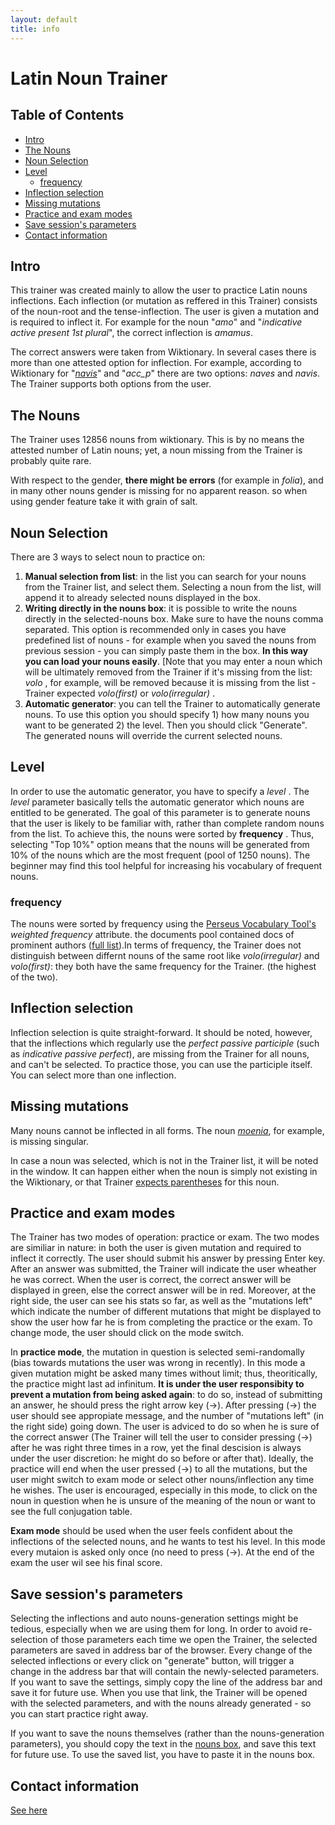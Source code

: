 ```yaml
---
layout: default
title: info
---
```

# Latin Noun Trainer

## Table of Contents

- [Intro](#intro)
- [The Nouns](#the-nouns)
- [Noun Selection](#noun-selection)
- [Level](#level)
  * [frequency](#frequency)
- [Inflection selection](#inflection-selection)
- [Missing mutations](#missing-mutations)
- [Practice and exam modes](#practice-and-exam-modes)
- [Save session's parameters](#save-sessions-parameters)
- [Contact information](#contact-information)

## Intro 
This trainer was created mainly to allow the user to practice Latin nouns inflections. Each inflection (or mutation as reffered in this Trainer) consists of the noun-root and the tense-inflection. The user is given a mutation and is required to inflect it. For example for the noun "_amo_" and "_indicative active present 1st plural_", the correct inflection is _amamus_.

The correct answers were taken from Wiktionary. In several cases there is more than one attested option for inflection. For example, according to Wiktionary for "[_navis_](https://en.wiktionary.org/wiki/navis#Latin)" and "_acc_p_" there are two options: _naves_ and _navis_. The Trainer supports both options from the user. 

## The Nouns

The Trainer uses 12856 nouns from wiktionary. This is by no means the attested number of Latin nouns; yet, a noun missing from the Trainer is probably quite rare.

With respect to the gender, **there might be errors** (for example in _folia_), and in many other nouns gender is missing for no apparent reason. so when using gender feature take it with grain of salt.

## Noun Selection
There are 3 ways to select noun to practice on:

 1. **Manual selection from list**:  in the list you can search for your nouns from the Trainer list, and select them.  Selecting a noun from the list, will append it to already selected nouns displayed in the box. 
 2. **Writing directly in the nouns box**:  it is possible to write the nouns directly in the selected-nouns box. Make sure to have the nouns comma separated.  This option is recommended only in cases you have predefined list of nouns - for example when you saved the nouns from previous session - you can simply paste them in the box. **In this way you can load your nouns easily**. [Note that you may enter a noun which will be ultimately removed from the Trainer if it's missing from the list:  _volo_ , for example, will be removed because it is missing from the list - Trainer expected _volo(first)_ or _volo(irregular)_ .
3. **Automatic generator**: you can tell the Trainer to automatically generate nouns. To use this option you should specify 1) how many nouns you want to be generated 2) the level. Then you should click "Generate". The generated nouns will override  the current selected nouns.

## Level

In order to use the automatic generator, you have to specify a  _level_ . The _level_ parameter basically tells the automatic generator which nouns are entitled to be generated.  The goal of this parameter is to generate nouns that the user is likely to be familiar with, rather than complete random nouns from the list. To achieve this, the nouns were sorted by **frequency** . Thus, selecting "Top 10%" option means that the nouns will be generated from 10% of the nouns which are the most frequent (pool of 1250 nouns). The beginner may find this tool helpful for increasing his vocabulary of frequent nouns.   

### frequency

The nouns were sorted by frequency using the [Perseus Vocabulary Tool's](http://www.perseus.tufts.edu/hopper/vocablist?lang=la) _weighted frequency_ attribute. the documents pool contained docs of prominent authors ([full list](docs_names.txt)).In terms of frequency, the Trainer does not distinguish between differnt nouns of the same root like _volo(irregular)_ and _volo(first)_: they both have the same frequency for the Trainer. (the highest of the two).

## Inflection selection

Inflection selection is quite straight-forward. It should be noted, however, that the inflections which regularly  use the _perfect passive participle_ (such as _indicative passive perfect_), are missing from the Trainer for all nouns, and can't be selected. To practice those, you can use the participle itself. 
You can select more than one inflection.

## Missing mutations

Many nouns cannot be inflected in all forms. The noun [_moenia_](https://en.wiktionary.org/wiki/moenia#Latin), for example, is missing singular.

In case a noun was selected, which is not in the Trainer list, it will be noted in the window. It can happen either when the noun is simply not existing in the Wiktionary, or that Trainer [expects parentheses](#the-nouns) for this noun.

## Practice and exam modes

The Trainer has two modes of operation: practice or exam. The two modes are similiar in nature: in both the user is given mutation and required to inflect it correctly. The user should submit his answer by pressing Enter key. After an answer was submitted, the Trainer will indicate the user wheather he was correct. When the user is correct, the correct answer will be displayed in green, else the correct answer will be in red. Moreover, at the right side, the user can see his stats so far, as well as the "mutations left" which indicate the number of different mutations that might be displayed to show the user how far he is from completing the practice or the exam. To change mode, the user should click on the mode switch.

In **practice mode**, the mutation in question is selected semi-randomally (bias towards mutations the user was wrong in recently). In this mode a given mutation might be asked many times without limit; thus, theoritically, the practice might last ad infinitum. **It is under the user responsibity to prevent a mutation from being asked again**: to do so, instead of submitting an answer, he should press the right arrow key (→). After pressing (→) the user should see appropiate message, and the number of "mutations left" (in the right side) going down. The user is adviced to do so when he is sure of the correct answer (The Trainer will tell the user to consider pressing (→) after he was right three times in a row, yet the final descision is always under the user discretion: he might do so before or after that). Ideally, the practice will end when the user pressed (→) to all the mutations, but the user might switch to exam mode or select other nouns/inflection any time he wishes. The user is encouraged, especially in this mode, to click on the noun in question when he is unsure of the meaning of the noun or want to see the full conjugation table.

**Exam mode** should be used when the user feels confident about the inflections of the selected nouns, and he wants to test his level. In this mode every mutaion is asked only once (no need to press (→). At the end of the exam the user wil see his final score.


## Save session's parameters

Selecting the inflections and auto nouns-generation settings might be tedious, especially when we are using them for long.  In order to avoid re-selection of those parameters each time we open the Trainer,  the selected parameters are saved in address bar of the browser. Every change of the selected inflections or every click on "generate" button, will trigger a change in the address bar that will contain the newly-selected parameters. If you want to save the settings, simply copy the line of the address bar and save it for future use. When you use that link, the Trainer will be opened with the selected parameters, and with the nouns already generated - so you can start practice right away.

If you want to save the nouns themselves (rather than the nouns-generation parameters), you should copy the text in the [nouns box](#noun-selection), and save this text for future use. To use the saved list, you have to paste it in the nouns box.

## Contact information 

[See here](https://danelh.github.io/about)
